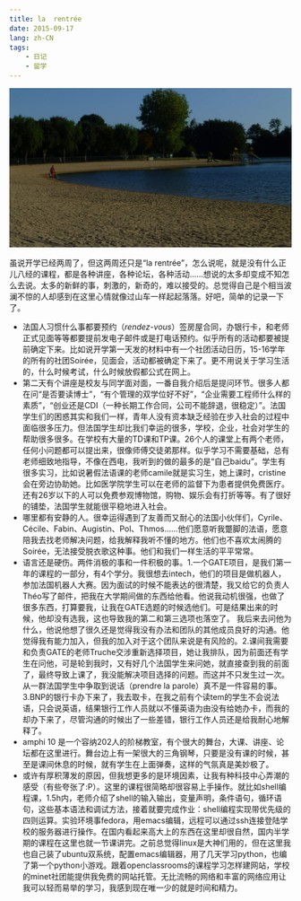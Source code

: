 ```yaml
---
title: la  rentrée
date: 2015-09-17
lang: zh-CN
tags:
	- 日记
	- 留学
---
```


![the-start-of-the-school-year-header](/images/the-start-of-the-school-year.png)

虽说开学已经两周了，但这两周还只是“la  rentrée”，怎么说呢，就是没有什么正儿八经的课程，都是各种讲座，各种论坛，各种活动……想说的太多却变成不知怎么去说。太多的新鲜的事，刺激的，新奇的，难以接受的。总觉得自己是个相当波澜不惊的人却感到在这里心情就像过山车一样起起落落。好吧，简单的记录一下了。

- 法国人习惯什么事都要预约（*rendez-vous*）签房屋合同，办银行卡，和老师正式见面等等都要提前发电子邮件或是打电话预约。似乎所有的活动都要被提前确定下来。比如说开学第一天发的材料中有一个社团活动日历，15-16学年的所有的社团Soirée，见面会，活动都被确定下来了。更不用说关于学习生活的，什么时候考试，什么时候放假都公式在网上。
- 第二天有个讲座是校友与同学面对面，一番自我介绍后是提问环节。很多人都在问“是否要读博士”，“有个管理的双学位好不好”，“企业需要工程师什么样的素质”，“创业还是CDI（一种长期工作合同，公司不能辞退，很稳定）”。法国学生们的困惑其实和我们一样，青年人没有资本缺乏经验在步入社会的过程中面临很多压力。但法国学生却比我们幸运的很多，学校，企业，社会对学生的帮助很多很多。在学校有大量的TD课和TP课。26个人的课堂上有两个老师，任何小问题都可以提出来，很像师傅交徒弟那样。似乎学习不需要基础，总有老师细致地指导，不像在西电，我听到的做的最多的是“自己baidu”。学生有很多实习，比如说暑假法语课的老师camile就是实习生，她上课时，cristine会在旁边协助她。比如医学院学生可以在老师的监督下为患者提供免费医疗。还有26岁以下的人可以免费参观博物馆，购物、娱乐会有打折等等。有了很好的铺垫，法国学生就能很平稳地进入社会。
- 哪里都有安静的人。很幸运得遇到了友善而又耐心的法国小伙伴们，Cyrile、Cécile、Fabin、Augistin、Pol、Thmos……他们愿意听我蹩脚的法语，愿意陪我去找老师解决问题，给我解释我听不懂的地方。他们也不喜欢太闹腾的Soirée，无法接受脱衣歌这种事。他们和我们一样生活的平平常常。
- 语言还是硬伤。两件消极的事和一件积极的事。1.一个GATE项目，是我们第一年的课程的一部分，有4个学分。我很想去intech，他们的项目是做机器人，参加法国机器人大赛。因为面试的时候不能表达的很清楚，我又给它的负责人Théo写了邮件，把我在大学期间做的东西给他看。他说我动机很强，也做了很多东西，打算要我，让我在GATE选题的时候选他们。可是结果出来的时候，他却没有选我，这也导致我的第二和第三选项也落空了。   我后来去问他为什么，他说他想了很久还是觉得我没有办法和团队的其他成员良好的沟通。他觉得我有能力加入，但我的加入对于这个团队来说是有风险的。2.课间我需要和负责GATE的老师Truche交涉重新选择项目，她让我排队，因为前面还有学生在问他，可是轮到我时，又有好几个法国学生来问她，就直接查到我的前面了，最终导致上课了，我没能解决项目选择的问题。而这并不只发生过一次。从一群法国学生中争取到说话（prendre  la  parole）真不是一件容易的事。3.BNP的银行卡办下来了，我去取卡，在我之前有个读tem的学生不会说法语，只会说英语，结果银行工作人员就以不懂英语为由没有给她办卡，而我的却办下来了，尽管沟通的时候出了一些差错，银行工作人员还是给我耐心地解释了。
- amphi 10 是一个容纳202人的阶梯教室，有个很大的舞台，大课、讲座、论坛都在这里进行。舞台边上有一架很大的三角钢琴，只要是没有课的时候，甚至是课间休息的时候，就有学生在上面弹奏，这样的气氛真是美妙极了。
- 或许有厚积薄发的原因，但我想更多的是环境因素，让我有种科技中心弄潮的感受（有些夸张了:P）。这里的课程很简略却很容易上手操作。就比如shell编程课，1.5h内，老师介绍了shell的输入输出，变量声明，条件语句，循环语句，这些基本语法和调试方法，接着就要完成作业：shell编程实现带优先级的四则运算。实验环境事fedora，用emacs编辑，远程可以通过ssh连接登陆学校的服务器进行操作。在国内看起来高大上的东西在这里却很自然，国内半学期的课程在这里也就一节课讲完。之前总觉得linux是大神们用的，但在这里我也自己装了ubuntu双系统，配置emacs编辑器，用了几天学习python，也编了第一个python小游戏。跟着openclassrooms的课程学习怎样建网站，学校的minet社团能提供我免费的网站托管。无比流畅的网络和丰富的网络应用让我可以轻而易举的学习，我感到现在唯一少的就是时间和精力。
